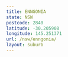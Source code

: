 ```yaml
---
title: ENNGONIA
state: NSW
postcode: 2840
latitude: -30.205908
longitude: 145.251371
url: /nsw/enngonia/
layout: suburb
---
```

